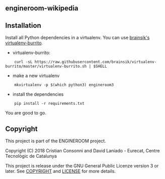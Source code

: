 engineroom-wikipedia
--------------------

## Installation

Install all Python dependencies in a virtualenv. You can use [brainsik's virtualenv-burrito](https://github.com/brainsik/virtualenv-burrito).

  * virtualenv-burrito:
```
    curl -sL https://raw.githubusercontent.com/brainsik/virtualenv-burrito/master/virtualenv-burrito.sh | $SHELL
```
  * make a new virtualenv
```
    mkvirtualenv -p $(which python3) engineroom3
```
  * install the dependencies
```
    pip install -r requirements.txt
```

You are good to go.


## Copyright

This project is part of the ENGINEROOM project.

Copyright (C) 2018 Cristian Consonni and David Laniado - Eurecat, Centre Tecnològic de Catalunya

This project is release under the GNU General Public Licenze version 3 or later. See [COPYRIGHT](./blob/master/COPYRIGHT) and [LICENSE](./blob/master/LICENSE) for more details.